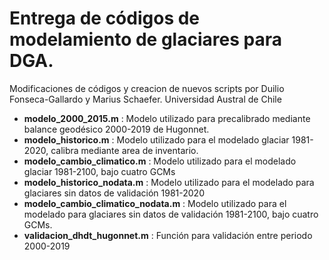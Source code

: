 # Entrega de códigos de modelamiento de glaciares para DGA.

Modificaciones de códigos y creacion de nuevos scripts por Duilio Fonseca-Gallardo y Marius Schaefer. 
Universidad Austral de Chile
- **modelo_2000_2015.m** : Modelo utilizado para precalibrado mediante balance geodésico 2000-2019 de Hugonnet.
- **modelo_historico.m** : Modelo utilizado para el modelado glaciar 1981-2020, calibra mediante area de inventario.
- **modelo_cambio_climatico.m** : Modelo utilizado para el modelado glaciar 1981-2100, bajo cuatro GCMs
- **modelo_historico_nodata.m** : Modelo utilizado para el modelado para glaciares sin datos de validación 1981-2020
- **modelo_cambio_climatico_nodata.m** : Modelo utilizado para el modelado para glaciares sin datos de validación 1981-2100, bajo cuatro GCMs.
- **validacion_dhdt_hugonnet.m** : Función para validación entre periodo 2000-2019
